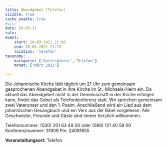 ```yaml
---
title: Abendgebet (Telefon)
visible: true
cache_enable: true
#ics: 
date: 20-03-21
rule: 
event:
	start: 20-03-2021 21:00
	end: 20-03-2021 21:15
	location: 'Telefon'
taxonomy:
	kategorie: ['Gottesdienst','Telefon']
	monat: ['März 2021']

---
```

Die Johannische Kirche lädt täglich um 21 Uhr zum gemeinsam gesprochenen Abendgebet in ihre Kirche im St.-Michaels-Heim ein. Da aktuell das Abendgebet nicht in der Gemeinschaft in der Kirche erfolgen kann, findet das Gebet als Telefonkonferenz statt. Wir sprechen gemeinsam zwei Vaterunser und den 1. Psalm. Anschließend wird ein Lied aus dem johannischen Gesangbuch und ein Vers aus der Bibel vorgelesen. Alle Geschwister, Freunde und Gäste sind immer herzlich willkommen.

Telefonnummer: (030) 201 63 49 00 oder (089) 121 40 59 00
Konferenznummer: 31909
Pin: 24081855



**Veranstaltungsort:** Telefon

